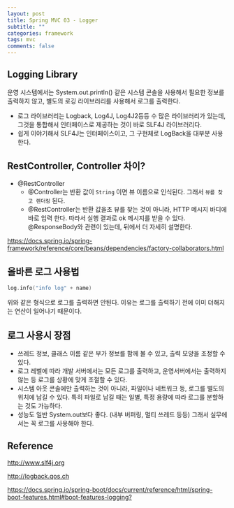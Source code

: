 ```yaml
---
layout: post
title: Spring MVC 03 - Logger
subtitle: ""
categories: framework
tags: mvc
comments: false
---
```


## Logging Library

운영 시스템에서는 System.out.println() 같은 시스템 콘솔을 사용해서 필요한 정보를 출력하지 않고, 
별도의 로깅 라이브러리를 사용해서 로그를 출력한다.
- 로그 라이브러리는 Logback, Log4J, Log4J2등등 수 많은 라이브러리가 있는데, 그것을 통합해서 인터페이스로 제공하는 것이 바로 SLF4J 라이브러리다.
- 쉽게 이야기해서 SLF4J는 인터페이스이고, 그 구현체로 LogBack을 대부분 사용한다.

## RestController, Controller 차이?

- @RestController
  - @Controller는 반환 값이 `String` 이면 뷰 이름으로 인식된다. 그래서 `뷰를 찾고 렌더링` 된다.
  - @RestController는 반환 값을초 뷰를 찾는 것이 아니라, HTTP 메시지 바디에 바로 입력 한다. 따라서 실행 결과로 ok 메시지를 받을 수 있다. @ResponseBody와 관련이 있는데, 뒤에서 더 자세히 설명한다.

<https://docs.spring.io/spring-framework/reference/core/beans/dependencies/factory-collaborators.html>

## 올바른 로그 사용법

```kotlin
log.info("info log" + name)
```

위와 같은 형식으로 로그를 출력하면 안된다.
이유는 로그를 출력하기 전에 이미 더해지는 연산이 일어나기 때문이다.

## 로그 사용시 장점

- 쓰레드 정보, 클래스 이름 같은 부가 정보를 함께 볼 수 있고, 출력 모양을 조정할 수 있다.
- 로그 레벨에 따라 개발 서버에서는 모든 로그를 출력하고, 운영서버에서는 출력하지 않는 등 로그를 상황에 맞게 조절할 수 있다.
- 시스템 아웃 콘솔에만 출력하는 것이 아니라, 파일이나 네트워크 등, 로그를 별도의 위치에 남길 수 있다. 특히 파일로 남길 때는 일별, 특정 용량에 따라 로그를 분할하는 것도 가능하다.
- 성능도 일반 System.out보다 좋다. (내부 버퍼링, 멀티 쓰레드 등등) 그래서 실무에서는 꼭 로그를 사용해야 한다.

## Reference

<http://www.slf4j.org>

<http://logback.qos.ch>

<https://docs.spring.io/spring-boot/docs/current/reference/html/spring-boot-features.html#boot-features-logging?>